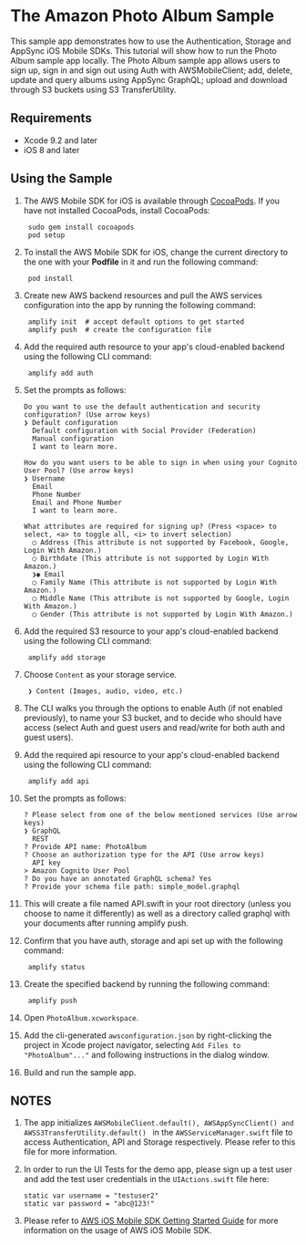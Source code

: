 # The Amazon Photo Album Sample

This sample app demonstrates how to use the Authentication, Storage and AppSync iOS Mobile SDKs. This tutorial will show how to run the Photo Album sample app locally. The Photo Album sample app allows users to sign up, sign in and sign out using Auth with AWSMobileClient; add, delete, update and query albums using AppSync GraphQL; upload and download through S3 buckets using S3 TransferUtility.

## Requirements

* Xcode 9.2 and later
* iOS 8 and later

## Using the Sample

1. The AWS Mobile SDK for iOS is available through [CocoaPods](http://cocoapods.org). If you have not installed CocoaPods, install CocoaPods:

		sudo gem install cocoapods
		pod setup

1. To install the AWS Mobile SDK for iOS, change the current directory to the one with your **Podfile** in it and run the following command:

		pod install

1. Create new AWS backend resources and pull the AWS services configuration into the app by running the following command:

		amplify init  # accept default options to get started
		amplify push  # create the configuration file

1. Add the required auth resource to your app's cloud-enabled backend using the following CLI command:

		amplify add auth

1. Set the prompts as follows:
    ```
    Do you want to use the default authentication and security configuration? (Use arrow keys)
    ❯ Default configuration 
      Default configuration with Social Provider (Federation) 
      Manual configuration 
      I want to learn more. 
    
    How do you want users to be able to sign in when using your Cognito User Pool? (Use arrow keys)
    ❯ Username 
      Email 
      Phone Number 
      Email and Phone Number 
      I want to learn more. 
    
    What attributes are required for signing up? (Press <space> to select, <a> to toggle all, <i> to invert selection)
      ◯ Address (This attribute is not supported by Facebook, Google, Login With Amazon.)
      ◯ Birthdate (This attribute is not supported by Login With Amazon.)
      ❯◉ Email
      ◯ Family Name (This attribute is not supported by Login With Amazon.)
      ◯ Middle Name (This attribute is not supported by Google, Login With Amazon.)
      ◯ Gender (This attribute is not supported by Login With Amazon.)
    
    ```
1. Add the required S3 resource to your app's cloud-enabled backend using the following CLI command:

		amplify add storage

1. Choose `Content` as your storage service.

		❯ Content (Images, audio, video, etc.)

1. The CLI walks you through the options to enable Auth (if not enabled previously), to name your S3 bucket, and to decide who should have access (select Auth and guest users and read/write for both auth and guest users).

1. Add the required api resource to your app's cloud-enabled backend using the following CLI command:

		amplify add api

1. Set the prompts as follows:
    ```
    ? Please select from one of the below mentioned services (Use arrow keys)
    ❯ GraphQL
      REST
    ? Provide API name: PhotoAlbum
    ? Choose an authorization type for the API (Use arrow keys)
      API key
    > Amazon Cognito User Pool
    ? Do you have an annotated GraphQL schema? Yes
    ? Provide your schema file path: simple_model.graphql
    
    ```
1. This will create a file named API.swift in your root directory (unless you choose to name it differently) as well as a directory called graphql with your documents after running amplify push.

1. Confirm that you have auth, storage and api set up with the following command:

		amplify status

1. Create the specified backend by running the following command:

		amplify push

1. Open `PhotoAlbum.xcworkspace`.

1. Add the cli-generated `awsconfiguration.json` by right-clicking the project in Xcode project navigator, selecting `Add Files to "PhotoAlbum"..."` and following instructions in the dialog window.

1. Build and run the sample app.

## NOTES

1. The app initializes ```AWSMobileClient.default(), AWSAppSyncClient() and AWSS3TransferUtility.default() ``` in the ```AWSServiceManager.swift``` file to access Authentication, API and Storage respectively. Please refer to this file for more information.

1. In order to run the UI Tests for the demo app, please sign up a test user and add the test user credentials in the ```UIActions.swift``` file here: 
    ```
    static var username = "testuser2"
    static var password = "abc@123!"
    
    ```

1. Please refer to [AWS iOS Mobile SDK Getting Started Guide](https://aws-amplify.github.io/docs/ios/start) for more information on the usage of AWS iOS Mobile SDK.
